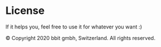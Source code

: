 # License

If it helps you, feel free to use it for whatever you want :)

© Copyright 2020 bbit gmbh, Switzerland. All rights reserved.
